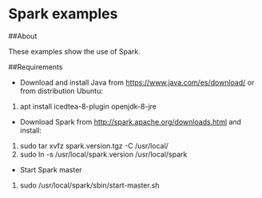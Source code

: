 # Spark examples

##About 

These examples show the use of Spark. 

##Requirements
* Download and install Java from https://www.java.com/es/download/ or from distribution Ubuntu:

1. apt install icedtea-8-plugin openjdk-8-jre

* Download Spark from http://spark.apache.org/downloads.html and install:

1. sudo tar xvfz spark.version.tgz -C   /usr/local/
2. sudo ln -s /usr/local/spark.version   /usr/local/spark


* Start Spark master

1. sudo /usr/local/spark/sbin/start-master.sh
